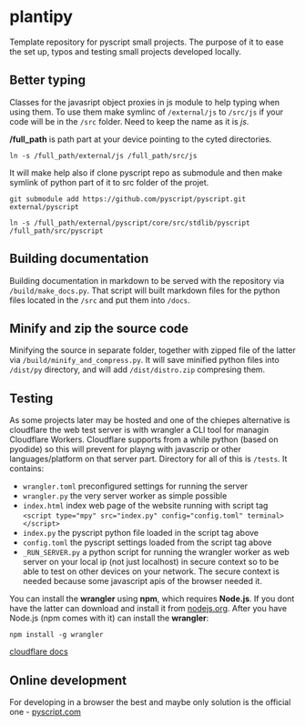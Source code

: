 # plantipy
Template repository for pyscript small projects.
The purpose of it to ease the set up, typos and testing small projects developed locally.


## Better typing
Classes for the javasript object proxies in js module to help typing when using them.
To use them make symlinc of `/external/js` to `/src/js` if your code will be in the `/src` folder. Need to keep the name as it is _js_.

__/full_path__ is path part at your device pointing to the cyted directories.

```
ln -s /full_path/external/js /full_path/src/js
```

It will make help also if clone pyscript repo as submodule and then make symlink of python part of it to src folder of the projet.

```
git submodule add https://github.com/pyscript/pyscript.git external/pyscript

ln -s /full_path/external/pyscript/core/src/stdlib/pyscript /full_path/src/pyscript
```

## Building documentation
Building documentation in markdown to be served with the repository via `/build/make_docs.py`.
That script will built markdown files for the python files located in the `/src` and put them into `/docs`.


## Minify and zip the source code
Minifying the source in separate folder, together with zipped file of the latter via `/build/minify_and_compress.py`.
It will save minified python files into `/dist/py` directory, and will add `/dist/distro.zip` compresing them.


## Testing
As some projects later may be hosted and one of the chiepes alternative is cloudflare the web test server is with wrangler a CLI tool for managin Cloudflare Workers.
Cloudflare supports from a while python (based on pyodide) so this will prevent for playng with javascrip or other languages/platform on that server part.
Directory for all of this is `/tests`.
It contains:

- `wrangler.toml` preconfigured settings for running the server
- `wrangler.py` the very server worker as simple possible
- `index.html` index web page of the website running with script tag `<script type="mpy" src="index.py" config="config.toml" terminal></script>` 
- `index.py` the pyscript python file loaded in the script tag above
- `config.toml` the pyscript settings loaded from the script tag above
- `_RUN_SERVER.py` a python script for running the wrangler worker as web server on your local ip (not just localhost) in secure context so to be able to test on other devices on your network. The secure context is needed because some javascript apis of the browser needed it.

You can install the **wrangler** using **npm**, which requires **Node.js**. If you dont have the latter can download and install it from [nodejs.org](nodejs.org). 
After you have Node.js (npm comes with it) can install the **wrangler**:

```
npm install -g wrangler
```
[cloudflare docs](https://developers.cloudflare.com/workers/wrangler/install-and-update/)


## Online development
For developing in a browser the best and maybe only solution is the official one - [pyscript.com](pyscript.com)
